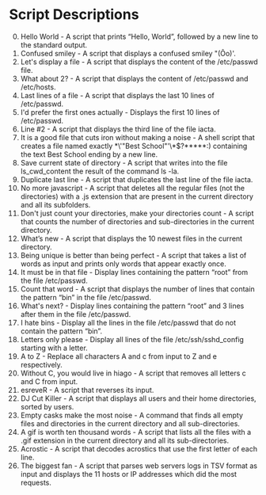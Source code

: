 # Script Descriptions

0. Hello World - A script that prints “Hello, World”, followed by a new line to the standard output.
1. Confused smiley - A script that displays a confused smiley "(Ôo)'.
2. Let's display a file - A script that displays the content of the /etc/passwd file.
3. What about 2? - A script that displays the content of /etc/passwd and /etc/hosts.
4. Last lines of a file - A script that displays the last 10 lines of /etc/passwd.
5. I'd prefer the first ones actually - Displays the first 10 lines of /etc/passwd.
6. Line #2 - A script that displays the third line of the file iacta.
7. It is a good file that cuts iron without making a noise - A shell script that creates a file named exactly \*\\'"Best School"\'\\*$\?\*\*\*\*\*:) containing the text Best School ending by a new line.
8. Save current state of directory - A script that writes into the file ls_cwd_content the result of the command ls -la. 
9. Duplicate last line - A script that duplicates the last line of the file iacta.
10. No more javascript - A script that deletes all the regular files (not the directories) with a .js extension that are present in the current directory and all its subfolders.
11. Don't just count your directories, make your directories count - A script that counts the number of directories and sub-directories in the current directory.
12. What’s new - A script that displays the 10 newest files in the current directory.
13. Being unique is better than being perfect - A script that takes a list of words as input and prints only words that appear exactly once.
14. It must be in that file - Display lines containing the pattern “root” from the file /etc/passwd.
15. Count that word - A script that displays the number of lines that contain the pattern “bin” in the file /etc/passwd.
16. What's next? - Display lines containing the pattern “root” and 3 lines after them in the file /etc/passwd.
17. I hate bins - Display all the lines in the file /etc/passwd that do not contain the pattern “bin”.
18. Letters only please - Display all lines of the file /etc/ssh/sshd_config starting with a letter.
19. A to Z - Replace all characters A and c from input to Z and e respectively.
20. Without C, you would live in hiago - A script that removes all letters c and C from input.
21. esreveR - A script that reverses its input.
22. DJ Cut Killer - A script that displays all users and their home directories, sorted by users.
23. Empty casks make the most noise - A command that finds all empty files and directories in the current directory and all sub-directories.
24. A gif is worth ten thousand words - A script that lists all the files with a .gif extension in the current directory and all its sub-directories.
25. Acrostic - A script that decodes acrostics that use the first letter of each line.
26. The biggest fan - A script that parses web servers logs in TSV format as input and displays the 11 hosts or IP addresses which did the most requests.

